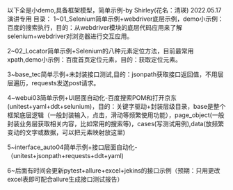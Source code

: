 以下全是小demo,具备框架模型，简单示例-by Shirley(花名：清瑛)
2022.05.17演讲专用
目录：
1~01_Selenium简单示例+webdriver底层示例，demo小示例：百度的搜索执行，目的：从webdriver模块的底层代码应用来了解selenium+webdriver对浏览器进行交互应用。

2~02_Locator简单示例+Selenium的八种元素定位方法，目前最常用xpath,demo小示例：百度首页定位元素，目的：获取定位元素。

3~base_tec简单示例+未封装接口测试,目的：jsonpath获取接口返回值，不用层层遍历，requests发送post请求。

4~webui03简单示例+UI层面自动化-百度搜索POM和打开京东(unitest+yaml+ddt+selunium)，目的：关键字驱动+封装层级目录，base是整个框架底层逻辑（一般封装输入，点击，滑动等频繁使用功能），page_object(一般封装业务层获取相关内容，比如常用的搜索等)，cases(写测试用例),data(放频繁变动的文字或数据，可以把元素映射放这里)

5~interface_auto04简单示例+接口层面自动化-（unitest+jsonpath+requests+ddt+yaml)

6~后面有时间会更新pytest+allure+excel+jekins的接口示例（预期：只用更改excel表即可配合allure生成接口测试报告）
